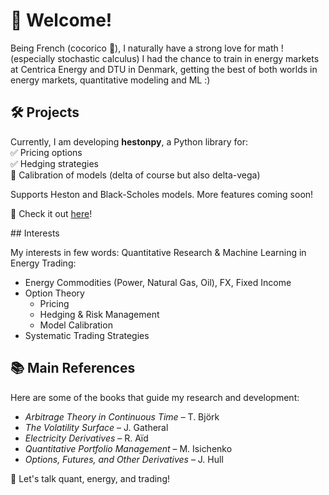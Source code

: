 # 👋 Welcome!
Being French (cocorico 🐓), I naturally have a strong love for math ! (especially stochastic calculus) I had the chance to train in energy markets at Centrica Energy and DTU in Denmark, getting the best of both worlds in energy markets, quantitative modeling and ML :)

## 🛠️ Projects  
Currently, I am developing **hestonpy**, a Python library for:  
✅ Pricing options  
✅ Hedging strategies  
📌 Calibration of models (delta of course but also delta-vega)

Supports Heston and Black-Scholes models. More features coming soon!  

📌 Check it out [here](https://github.com/SarcasticMatrix/hestonpy)!

## Interests

My interests in few words: Quantitative Research & Machine Learning in Energy Trading:
- Energy Commodities (Power, Natural Gas, Oil), FX, Fixed Income  
- Option Theory
  - Pricing 
  - Hedging & Risk Management  
  - Model Calibration  
- Systematic Trading Strategies  

## 📚 Main References  
Here are some of the books that guide my research and development:  
- *Arbitrage Theory in Continuous Time* – T. Björk  
- *The Volatility Surface* – J. Gatheral  
- *Electricity Derivatives* – R. Aïd  
- *Quantitative Portfolio Management* – M. Isichenko  
- *Options, Futures, and Other Derivatives* – J. Hull  

💬 Let's talk quant, energy, and trading!
